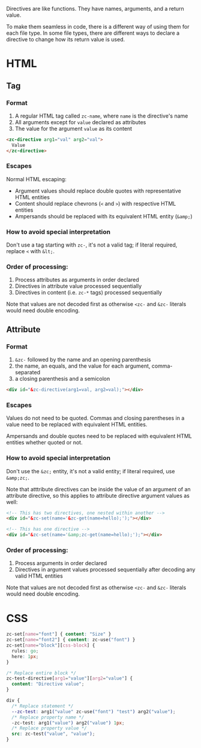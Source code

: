 Directives are like functions. They have names, arguments, and a return
value.

To make them seamless in code, there is a different way of using them
for each file type. In some file types, there are different ways to
declare a directive to change how its return value is used.

# HTML

## Tag

### Format

1. A regular HTML tag called `zc-name`, where `name` is the directive's
name
1. All arguments except for `value` declared as attributes
1. The value for the argument `value` as its content

```html
<zc-directive arg1="val" arg2="val">
  Value
</zc-directive>
```

### Escapes

Normal HTML escaping:

- Argument values should replace double quotes with representative HTML
entities
- Content should replace chevrons (`<` and `>`) with respective HTML
entities
- Ampersands should be replaced with its equivalent HTML entity (`&amp;`)

### How to avoid special interpretation

Don't use a tag starting with `zc-`, it's not a valid tag; if literal
required, replace `<` with `&lt;`.

### Order of processing:

1. Process attributes as arguments in order declared
1. Directives in attribute value processed sequentially
1. Directives in content (i.e. `zc-*` tags) processed sequentially

Note that values are not decoded first as otherwise `<zc-` and `&zc-`
literals would need double encoding.

## Attribute

### Format

1. `&zc-` followed by the name and an opening parenthesis
1. the name, an equals, and the value for each argument, comma-separated
1. a closing parenthesis and a semicolon

```html
<div id="&zc-directive(arg1=val, arg2=val);"></div>
```

### Escapes

Values do not need to be quoted. Commas and closing parentheses in a value
need to be replaced with equivalent HTML entities.

Ampersands and double quotes need to be replaced with equivalent HTML
entities whether quoted or not.

### How to avoid special interpretation

Don't use the `&zc;` entity, it's not a valid entity; if literal
required, use `&amp;zc;`.

Note that atttribute directives can be inside the value of an argument
of an attribute directive, so this applies to attribute directive
argument values as well:

```html
<!-- This has two directives, one nested within another -->
<div id="&zc-set(name='&zc-get(name=hello);');"></div>

<!-- This has one directive -->
<div id="&zc-set(name='&amp;zc-get(name=hello);');"></div>
```

### Order of processing:

1. Process arguments in order declared
1. Directives in argument values processed sequentially after decoding
any valid HTML entities

Note that values are not decoded first as otherwise `<zc-` and `&zc-`
literals would need double encoding.

# CSS

```css
zc-set[name="font"] { content: "Size" }
zc-set[name="font2"] { content: zc-use("font") }
zc-set[name="block"][css-block] {
  rules: go;
  here: 1px;
}

/* Replace entire block */
zc-test-directive[arg1="value"][arg2="value"] {
  content: "Directive value";
}

div {
  /* Replace statement */
  --zc-test: arg1("value" zc-use("font") "test") arg2("value");
  /* Replace property name */
  -zc-test: arg1("value") arg2("value") 1px;
  /* Replace property value */
  src: zc-test("value", "value");
}
```
